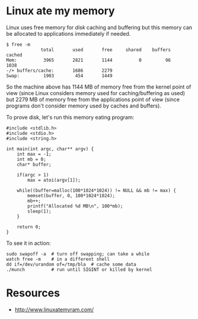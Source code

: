 Linux ate my memory
===================

Linux uses free memory for *disk* caching and buffering but this memory can be
allocated to applications immediately if needed.

    $ free -m
                 total       used       free     shared    buffers     cached
    Mem:          3965       2821       1144          0         96       1038
    -/+ buffers/cache:       1686       2279
    Swap:         1903        454       1449

So the machine above has 1144 MB of memory free from the kernel point of view
(since Linux considers memory used for caching/buffering as used) but 2279 MB
of memory free from the applications point of view (since programs don't
consider memory used by caches and buffers).

To prove disk, let's run this memory eating program:

    #include <stdlib.h>
    #include <stdio.h>
    #include <string.h>
    
    int main(int argc, char** argv) {
        int max = -1;
        int mb = 0;
        char* buffer;
    
        if(argc > 1)
            max = atoi(argv[1]);
    
        while((buffer=malloc(100*1024*1024)) != NULL && mb != max) {
            memset(buffer, 0, 100*1024*1024);
            mb++;
            printf("Allocated %d MB\n", 100*mb);
            sleep(1);
        }
    
        return 0;
    }

To see it in action:

    sudo swapoff -a  # turn off swapping; can take a while
    watch free -m    # in a different shell
    dd if=/dev/urandom of=/tmp/bla  # cache some data
    ./munch          # run until SIGINT or killed by kernel

Resources
=========

* http://www.linuxatemyram.com/
